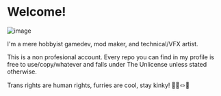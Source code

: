 # Welcome!

![image](https://media.tenor.com/Kqz1XRkrblEAAAAM/bunny-bunny202.gif)

I'm a mere hobbyist gamedev, mod maker, and technical/VFX artist.

This is a non profesional account. Every repo you can find in my profile is free to use/copy/whatever and falls under The Unlicense unless stated otherwise.

Trans rights are human rights, furries are cool, stay kinky! 🏳️‍⚧️🪢🐇 
